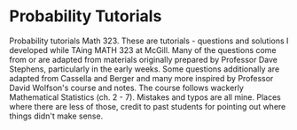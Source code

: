 # Probability Tutorials
Probability tutorials Math 323. These are tutorials - questions and solutions I developed while TAing MATH 323 at McGill. Many of the questions come from or are adapted from materials originally prepared by Professor Dave Stephens, particularly in the early weeks. Some questions additionally are adapted from Cassella and Berger and many more inspired by Professor David Wolfson's course and notes. The course follows wackerly Mathematical Statistics (ch. 2 - 7). Mistakes and typos are all mine. Places where there are less of those, credit to past students for pointing out where things didn't make sense.
